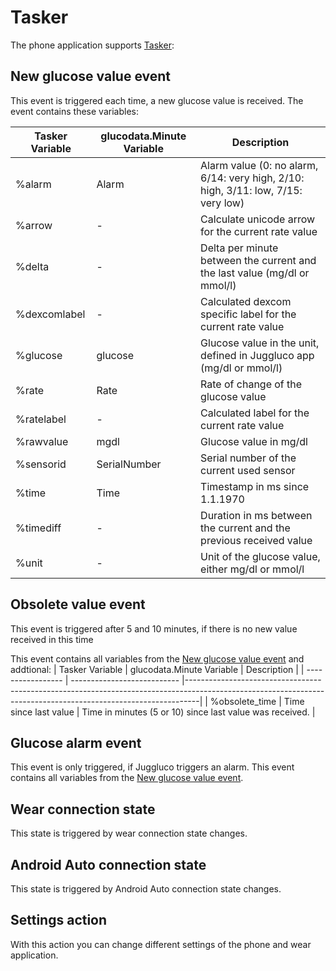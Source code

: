 # Tasker

The phone application supports [Tasker](https://play.google.com/store/apps/details?id=net.dinglisch.android.taskerm):

## New glucose value event
This event is triggered each time, a new glucose value is received.
The event contains these variables:

| Tasker Variable | glucodata.Minute Variable | Description                                                                        |
| ----------------- | --------------------------- |------------------------------------------------------------------------------------|
| %alarm          | Alarm                     | Alarm value (0: no alarm, 6/14: very high, 2/10: high, 3/11: low, 7/15: very low)  |
| %arrow          | -                         | Calculate unicode arrow for the current rate value                                 |
| %delta          | -                         | Delta per minute between the current and the last value (mg/dl or mmol/l)          |
| %dexcomlabel    | -                         | Calculated dexcom specific label for the current rate value                        |
| %glucose        | glucose                   | Glucose value in the unit, defined in Juggluco app (mg/dl or mmol/l)               |
| %rate           | Rate                      | Rate of change of the glucose value                                                |
| %ratelabel      | -                         | Calculated label for the current rate value                                        |
| %rawvalue       | mgdl                      | Glucose value in mg/dl                                                             |
| %sensorid       | SerialNumber              | Serial number of the current used sensor                                           |
| %time           | Time                      | Timestamp in ms since 1.1.1970                                                     |
| %timediff       | -                         | Duration in ms between the current and the previous received value                 |
| %unit           | -                         | Unit of the glucose value, either mg/dl or mmol/l                                  |

## Obsolete value event
This event is triggered after 5 and 10 minutes, if there is no new value received in this time

This event contains all variables from the [New glucose value event](#new-glucose-value-event) and addtional:
| Tasker Variable | glucodata.Minute Variable | Description                                                                                                                                                   |
| ----------------- | --------------------------- |---------------------------------------------------------------------------------------------------------------------------------------------------------------|
| %obsolete_time    | Time since last value       | Time in minutes (5 or 10) since last value was received.             |

## Glucose alarm event
This event is only triggered, if Juggluco triggers an alarm.
This event contains all variables from the [New glucose value event](#new-glucose-value-event).

## Wear connection state
This state is triggered by wear connection state changes.

## Android Auto connection state
This state is triggered by Android Auto connection state changes.

## Settings action
With this action you can change different settings of the phone and wear application.
